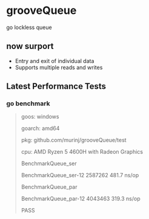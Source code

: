 # grooveQueue
go lockless queue

## now surport
- Entry and exit of individual data
- Supports multiple reads and writes
## Latest Performance Tests
### go benchmark
> goos: windows
>
>goarch: amd64
>
>pkg: github.com/murinj/grooveQueue/test
>
>cpu: AMD Ryzen 5 4600H with Radeon Graphics
>
>BenchmarkQueue_ser
>
>BenchmarkQueue_ser-12            2587262               481.7 ns/op
>
>BenchmarkQueue_par
>
>BenchmarkQueue_par-12            4043463               319.3 ns/op
>
>PASS
